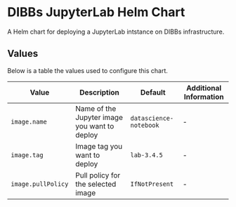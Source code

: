 # DIBBs JupyterLab Helm Chart
A Helm chart for deploying a JupyterLab intstance on DIBBs infrastructure.

## Values
Below is a table the values used to configure this chart.

| Value | Description | Default | Additional Information |
| ----- | ----------- | ------- | ---------------------- |
| `image.name` | Name of the Jupyter image you want to deploy | `datascience-notebook` | - |
| `image.tag` | Image tag you want to deploy | `lab-3.4.5` | - |
| `image.pullPolicy` | Pull policy for the selected image | `IfNotPresent` | - |
